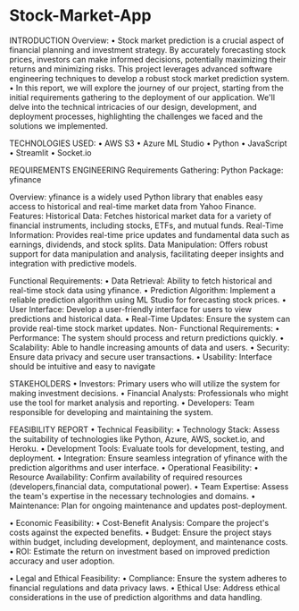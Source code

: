 # Stock-Market-App

INTRODUCTION
Overview:
• Stock market prediction is a crucial aspect of financial planning and investment strategy.
By accurately forecasting stock prices, investors can make informed decisions, potentially
maximizing their returns and minimizing risks. This project leverages advanced software
engineering techniques to develop a robust stock market prediction system.
• In this report, we will explore the journey of our project, starting from the initial
requirements gathering to the deployment of our application. We'll delve into the technical
intricacies of our design, development, and deployment processes, highlighting the
challenges we faced and the solutions we implemented.

TECHNOLOGIES USED:
• AWS S3
• Azure ML Studio • Python
• JavaScript
• Streamlit
• Socket.io

REQUIREMENTS ENGINEERING
Requirements Gathering:
Python Package: yfinance

Overview: yfinance is a widely used Python library that enables easy access to historical
and real-time market data from Yahoo Finance.
Features:
Historical Data: Fetches historical market data for a variety of financial instruments,
including stocks, ETFs, and mutual funds.
Real-Time Information: Provides real-time price updates and fundamental data such as
earnings, dividends, and stock splits.
Data Manipulation: Offers robust support for data manipulation and analysis, facilitating
deeper insights and integration with predictive models.

Functional Requirements:
• Data Retrieval: Ability to fetch historical and real-time stock data using yfinance.
• Prediction Algorithm: Implement a reliable prediction algorithm using ML Studio for
forecasting stock prices.
• User Interface: Develop a user-friendly interface for users to view predictions and historical data.
• Real-Time Updates: Ensure the system can provide real-time stock market updates. Non-
Functional Requirements:
• Performance: The system should process and return predictions quickly. 
• Scalability: Able to handle increasing amounts of data and users.
• Security: Ensure data privacy and secure user transactions.
• Usability: Interface should be intuitive and easy to navigate

STAKEHOLDERS
• Investors: Primary users who will utilize the system for making investment decisions.
• Financial Analysts: Professionals who might use the tool for market analysis and reporting.
• Developers: Team responsible for developing and maintaining the system.

FEASIBILITY REPORT
• Technical Feasibility:
• Technology Stack: Assess the suitability of technologies like Python, Azure, AWS, socket.io, and Heroku. 
• Development Tools: Evaluate tools for development,
testing, and deployment.
• Integration: Ensure seamless integration of yfinance with the prediction algorithms and user interface.
• Operational Feasibility:
• Resource Availability: Confirm availability of required resources (developers,financial data, computational power).
• Team Expertise: Assess the team's expertise in the necessary technologies and domains.
• Maintenance: Plan for ongoing maintenance and updates post-deployment.

• Economic Feasibility:
• Cost-Benefit Analysis: Compare the project's costs against the expected benefits.
• Budget: Ensure the project stays within budget, including development,
deployment, and maintenance costs. • ROI: Estimate the return on investment
based on improved prediction accuracy and user adoption.

• Legal and Ethical Feasibility:
• Compliance: Ensure the system adheres to financial regulations and data privacy laws.
• Ethical Use: Address ethical considerations in the use of prediction algorithms and data handling.

